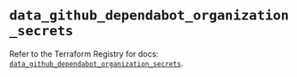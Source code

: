 # `data_github_dependabot_organization_secrets`

Refer to the Terraform Registry for docs: [`data_github_dependabot_organization_secrets`](https://registry.terraform.io/providers/integrations/github/6.6.0/docs/data-sources/dependabot_organization_secrets).
